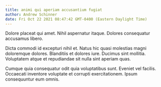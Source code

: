 ```yaml
---
title: animi qui aperiam accusantium fugiat
author: Andrew Schinner
date: Fri Oct 22 2021 08:47:42 GMT-0400 (Eastern Daylight Time)
---
```

Dolore placeat qui amet. Nihil aspernatur itaque. Dolores consequatur accusamus libero.

 Dicta commodi id excepturi nihil et. Natus hic quasi molestias magni doloremque dolores. Blanditiis et dolores iure. Ducimus sint mollitia. Voluptatem atque et repudiandae sit nulla sint aperiam quas.

 Cumque quia consequatur odit quia voluptatibus sunt. Eveniet vel facilis. Occaecati inventore voluptate et corrupti exercitationem. Ipsum consequuntur eum omnis.